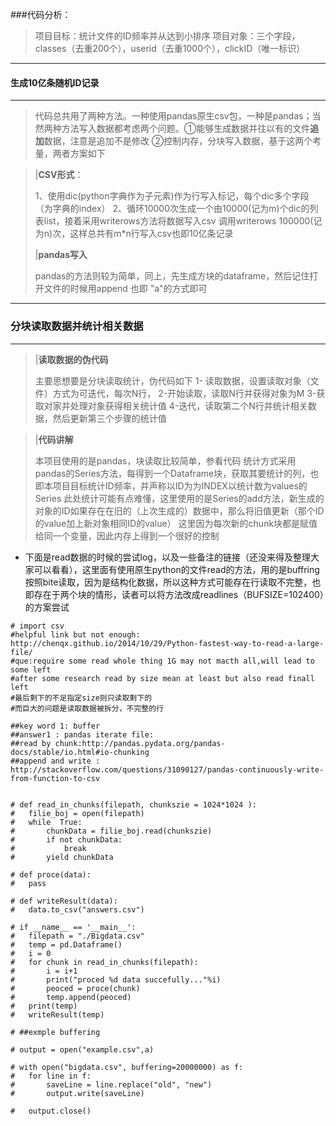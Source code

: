 ###代码分析：

> 项目目标：统计文件的ID频率并从达到小排序
> 项目对象：三个字段，classes（去重200个），userid（去重1000个），clickID（唯一标识）
> 

---

#### 生成10亿条随机ID记录

---

>代码总共用了两种方法。一种使用pandas原生csv包，一种是pandas；当然两种方法写入数据都考虑两个问题。①能够生成数据并往以有的文件**追加**数据，注意是追加不是修改 ②控制内存，分块写入数据，基于这两个考量，两者方案如下

>|**CSV形式**：
> 
>1、使用dic(python字典作为子元素)作为行写入标记，每个dic多个字段（为字典的index）
>2、循环10000次生成一个由10000(记为m)个dic的列表list，接着采用writerows方法将数据写入csv
>调用writerows 100000(记为n)次，这样总共有m*n行写入csv也即10亿条记录
>
>|**pandas写入**
>
>pandas的方法则较为简单，同上，先生成方块的dataframe，然后记住打开文件的时候用append 也即 "a"的方式即可
>

----------
   
### 分块读取数据并统计相关数据

---

> |**读取数据的伪代码**
> 
> 主要思想要是分块读取统计，伪代码如下
>1- 读取数据，设置读取对象（文件）方式为可迭代，每次N行，
>2-开始读取，读取N行并获得对象为M
>3-获取对家并处理对象获得相关统计值
>4-迭代，读取第二个N行并统计相关数据，然后更新第三个步骤的统计值

>|**代码讲解**
>
>本项目使用的是pandas，块读取比较简单，参看代码
>统计方式采用pandas的Series方法，每得到一个Dataframe块，获取其要统计的列，也即本项目目标统计ID频率，并声称以ID为为INDEX以统计数为values的Series
>此处统计可能有点难懂，这里使用的是Series的add方法，新生成的对象的ID如果存在在旧的（上次生成的）数据中，那么将旧值更新（那个ID的value加上新对象相同ID的value）
>这里因为每次新的chunk块都是赋值给同一个变量，因此内存上得到一个很好的控制

 - 下面是read数据的时候的尝试log，以及一些备注的链接（还没来得及整理大家可以看看），这里面有使用原生python的文件read的方法，用的是buffring按照bite读取，因为是结构化数据，所以这种方式可能存在行读取不完整，也即存在于两个块的情形，读者可以将方法改成readlines（BUFSIZE=102400）的方案尝试




```
# import csv
#helpful link but not enough: http://chenqx.github.io/2014/10/29/Python-fastest-way-to-read-a-large-file/
#que:require some read whole thing 1G may not macth all,will lead to some left
#after some research read by size mean at least but also read finall left 
#最后剩下的不足指定size则只读取剩下的
#而巨大的问题是读取数据被拆分，不完整的行

##key word 1: buffer
##answer1 : pandas iterate file:
##read by chunk:http://pandas.pydata.org/pandas-docs/stable/io.html#io-chunking
##append and write : http://stackoverflow.com/questions/31090127/pandas-continuously-write-from-function-to-csv


# def read_in_chunks(filepath, chunkszie = 1024*1024 ):
# 	filie_boj = open(filepath)
# 	while  True:
# 		chunkData = filie_boj.read(chunkszie)
# 		if not chunkData:
# 			break
# 		yield chunkData

# def proce(data):
# 	pass

# def writeResult(data):
# 	data.to_csv("answers.csv")

# if __name__ == '__main__':
# 	filepath = "./Bigdata.csv"
# 	temp = pd.Dataframe()
# 	i = 0
# 	for chunk in read_in_chunks(filepath):
# 		i = i+1
# 		print("proced %d data succefully..."%i)
# 		peoced = proce(chunk)
# 		temp.append(peoced)
# 	print(temp)
# 	writeResult(temp)

# ##exmple buffering

# output = open("example.csv",a)

# with open("bigdata.csv", buffering=20000000) as f:
# 	for line in f:
# 		saveLine = line.replace("old", "new")
# 		output.write(saveLine)

# 	output.close()

```
